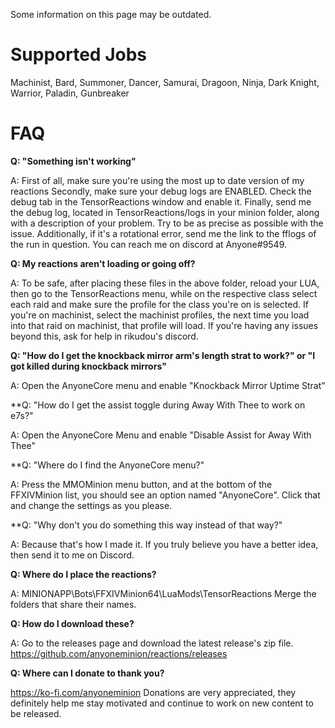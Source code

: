 Some information on this page may be outdated.

# Supported Jobs

Machinist, Bard, Summoner, Dancer, Samurai, Dragoon, Ninja, Dark Knight, Warrior, Paladin, Gunbreaker

# FAQ

**Q: "Something isn't working"**

A: First of all, make sure you're using the most up to date version of my reactions
Secondly, make sure your debug logs are ENABLED. Check the debug tab in the TensorReactions window and enable it.
Finally, send me the debug log, located in TensorReactions/logs in your minion folder, along with a description
of your problem. Try to be as precise as possible with the issue.
Additionally, if it's a rotational error, send me the link to the fflogs of the run in question.
You can reach me on discord at Anyone#9549.

**Q: My reactions aren't loading or going off?**

A: To be safe, after placing these files in the above folder, reload your LUA, then go to the TensorReactions menu, while on the respective class select each raid and make sure the profile for the class you're on is selected. If you're on machinist, select the machinist profiles, the next time you load into that raid on machinist, that profile will load. If you're having any issues beyond this, ask for help in rikudou's discord.

**Q: "How do I get the knockback mirror arm's length strat to work?" or "I got killed during knockback mirrors"**

A: Open the AnyoneCore menu and enable "Knockback Mirror Uptime Strat"


**Q: "How do I get the assist toggle during Away With Thee to work on e7s?"

A: Open the AnyoneCore Menu and enable "Disable Assist for Away With Thee"

**Q: "Where do I find the AnyoneCore menu?"

A: Press the MMOMinion menu button, and at the bottom of the FFXIVMinion list, you should see
an option named "AnyoneCore". Click that and change the settings as you please.

**Q: "Why don't you do something this way instead of that way?"

A: Because that's how I made it. If you truly believe you have a better idea, then send it to me on Discord.

**Q: Where do I place the reactions?**

A: MINIONAPP\Bots\FFXIVMinion64\LuaMods\TensorReactions
Merge the folders that share their names.

**Q: How do I download these?**

A: Go to the releases page and download the latest release's zip file. https://github.com/anyoneminion/reactions/releases

**Q: Where can I donate to thank you?**

https://ko-fi.com/anyoneminion
Donations are very appreciated, they definitely help me stay motivated and continue to work on new content to be released.
